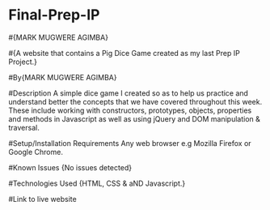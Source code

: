# Final-Prep-IP

#{MARK MUGWERE AGIMBA}

#{A website that contains a Pig Dice Game created as my last Prep IP Project.}

#By{MARK MUGWERE AGIMBA}

#Description
A simple dice game I created so as to help us practice and understand better the concepts that we have covered throughout this week. These include working with constructors, prototypes, objects, properties and methods in Javascript as well as using jQuery and DOM manipulation & traversal.

#Setup/Installation Requirements
Any web browser e.g Mozilla Firefox or Google Chrome.

#Known Issues
{No issues detected}

#Technologies Used
{HTML, CSS & aND Javascript.}

#Link to live website
